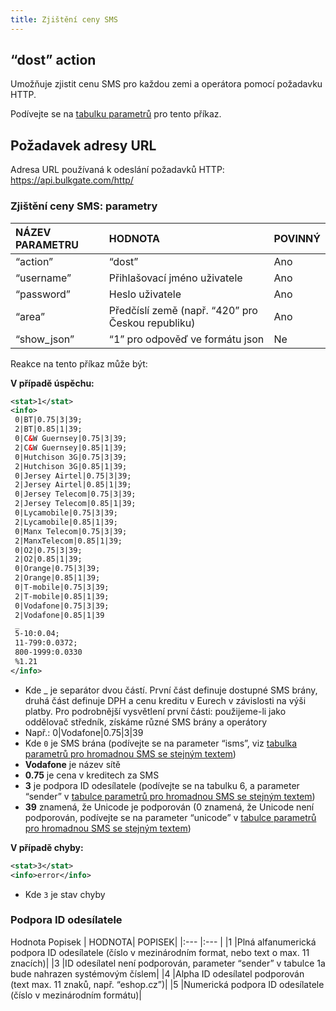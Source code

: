 ```yaml
---
title: Zjištění ceny SMS
---
```


## “dost” action
Umožňuje zjistit cenu SMS pro každou zemi a operátora pomocí požadavku HTTP.

Podívejte se na [tabulku parametrů](#odeslání-hromadné-sms-s-rozdílným-textem-parametry) pro tento příkaz.

## Požadavek adresy URL
Adresa URL používaná k odeslání požadavků HTTP: 
https://api.bulkgate.com/http/

### Zjištění ceny SMS: parametry
|NÁZEV PARAMETRU|	HODNOTA|	POVINNÝ|
|:--- |:--- |:--- |
|“action”|	“dost”|Ano|
|“username”|	Přihlašovací jméno uživatele|	Ano|
|“password”|	Heslo uživatele|	Ano|
|“area”|	Předčíslí země (např. “420” pro Českou republiku)|	Ano|
|“show_json”|	“1” pro odpověď ve formátu json	|Ne|

Reakce na tento příkaz může být:

**V případě úspěchu:**
``` xml
<stat>1</stat>
<info>
 0|BT|0.75|3|39;
 2|BT|0.85|1|39;
 0|C&W Guernsey|0.75|3|39;
 2|C&W Guernsey|0.85|1|39;
 0|Hutchison 3G|0.75|3|39;
 2|Hutchison 3G|0.85|1|39;
 0|Jersey Airtel|0.75|3|39;
 2|Jersey Airtel|0.85|1|39;
 0|Jersey Telecom|0.75|3|39;
 2|Jersey Telecom|0.85|1|39;
 0|Lycamobile|0.75|3|39;
 2|Lycamobile|0.85|1|39;
 0|Manx Telecom|0.75|3|39;
 2|ManxTelecom|0.85|1|39;
 0|O2|0.75|3|39;
 2|O2|0.85|1|39;
 0|Orange|0.75|3|39;
 2|Orange|0.85|1|39;
 0|T-mobile|0.75|3|39;
 2|T-mobile|0.85|1|39;
 0|Vodafone|0.75|3|39;
 2|Vodafone|0.85|1|39
 _
 5-10:0.04;
 11-799:0.0372;
 800-1999:0.0330
 %1.21
</info>
```

- Kde _ je separátor dvou částí. První část definuje dostupné SMS brány, druhá část definuje DPH a cenu kreditu v Eurech v závislosti na výši platby. Pro podrobnější vysvětlení první části: použijeme-li jako oddělovač středník, získáme různé SMS brány a operátory
- Např.:  0|Vodafone|0.75|3|39
- Kde `0` je SMS brána (podívejte se na parameter “isms”, viz [tabulka parametrů pro hromadnou SMS se stejným textem](http-low-level-api-send-bulk-sms-same-text.md#odeslání-hromadné-sms-se-stejným-textem-parametry))
- **Vodafone** je název sítě
- **0.75** je cena v kreditech za SMS
- **3** je podpora ID odesílatele (podívejte se na tabulku 6,  a parameter “sender”  v [tabulce parametrů pro hromadnou SMS se stejným textem](http-low-level-api-send-bulk-sms-same-text.md#odeslání-hromadné-sms-se-stejným-textem-parametry))
- **39** znamená, že Unicode je podporován (0 znamená, že Unicode není podporován, podívejte se na parameter “unicode” v [tabulce parametrů pro hromadnou SMS se stejným textem](http-low-level-api-send-bulk-sms-same-text.md#odeslání-hromadné-sms-se-stejným-textem-parametry))

**V případě chyby:**
``` xml
<stat>3</stat>
<info>error</info>
```
- Kde `3` je stav chyby

### Podpora ID odesílatele
Hodnota	Popisek
|	HODNOTA|	POPISEK|
|:--- |:--- |
|1	|Plná alfanumerická podpora ID odesílatele (číslo v mezinárodním format, nebo text o max. 11 znacích)|
|3	|ID odesílatel není podporován,  parameter “sender” v tabulce 1a bude nahrazen systémovým číslem|
|4	|Alpha ID odesílatel podporován (text max. 11 znaků, např. “eshop.cz”)|
|5	|Numerická podpora ID odesílatele (číslo v mezinárodním formátu)|

